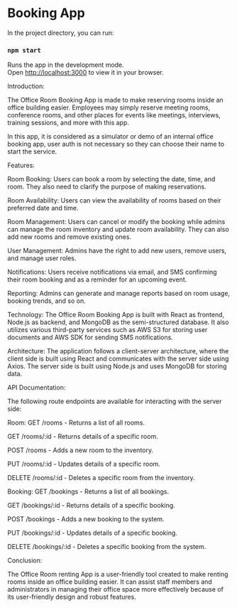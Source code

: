 # Booking App

In the project directory, you can run:

### `npm start`

Runs the app in the development mode.\
Open [http://localhost:3000](http://localhost:3000) to view it in your browser.

Introduction:

The Office Room Booking App is made to make reserving rooms inside an office building easier. Employees may simply reserve meeting rooms, conference rooms, and other places for events like meetings, interviews, training sessions, and more with this app.

In this app, it is considered as a simulator or demo of an internal office booking app,  user auth is not necessary so they can choose their name to start the service.

Features:

Room Booking: 
Users can book a room by selecting the date, time, and room. They also need to clarify the purpose of making reservations. 

Room Availability: 
Users can view the availability of rooms based on their preferred date and time.

Room Management: 
Users can cancel or modify the booking while admins can manage the room inventory and update room availability. They can also add new rooms and remove existing ones.

User Management: 
Admins have the right to add new users, remove users, and manage user roles.

Notifications: 
Users receive notifications via email, and SMS confirming their room booking and as a reminder for an upcoming event.

Reporting: 
Admins can generate and manage reports based on room usage, booking trends, and so on.

Technology:
The Office Room Booking App is built with React as frontend, Node.js as backend, and MongoDB as the semi-structured database. It also utilizes various third-party services such as AWS S3 for storing user documents and AWS SDK for sending SMS notifications.

Architecture:
The application follows a client-server architecture, where the client side is built using React and communicates with the server side using Axios. The server side is built using Node.js and uses MongoDB for storing data.

API Documentation:

The following route endpoints are available for interacting with the server side:

Room:
GET /rooms - Returns a list of all rooms.

GET /rooms/:id - Returns details of a specific room.

POST /rooms - Adds a new room to the inventory.

PUT /rooms/:id - Updates details of a specific room.

DELETE /rooms/:id - Deletes a specific room from the inventory.

Booking:
GET /bookings - Returns a list of all bookings.

GET /bookings/:id - Returns details of a specific booking.

POST /bookings - Adds a new booking to the system.

PUT /bookings/:id - Updates details of a specific booking.

DELETE /bookings/:id - Deletes a specific booking from the system.

Conclusion:

The Office Room renting App is a user-friendly tool created to make renting rooms inside an office building easier. It can assist staff members and administrators in managing their office space more effectively because of its user-friendly design and robust features.
